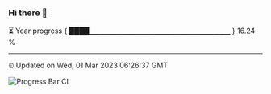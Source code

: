 ### Hi there 👋

⏳ Year progress { ████▁▁▁▁▁▁▁▁▁▁▁▁▁▁▁▁▁▁▁▁▁▁▁▁▁▁ } 16.24 %

---

⏰ Updated on Wed, 01 Mar 2023 06:26:37 GMT

![Progress Bar CI](https://github.com/ZhaoGui/ZhaoGui/workflows/Progress%20Bar%20CI/badge.svg)
